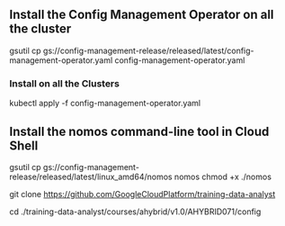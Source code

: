 
## Install the Config Management Operator on all the cluster

gsutil cp gs://config-management-release/released/latest/config-management-operator.yaml config-management-operator.yaml

### Install on all the Clusters
kubectl apply -f config-management-operator.yaml

## Install the nomos command-line tool in Cloud Shell

gsutil cp gs://config-management-release/released/latest/linux_amd64/nomos nomos
chmod +x ./nomos

git clone https://github.com/GoogleCloudPlatform/training-data-analyst

cd ./training-data-analyst/courses/ahybrid/v1.0/AHYBRID071/config

